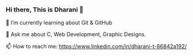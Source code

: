 ### Hi there, This is Dharani 👋

<!--[![HitCount](http://hits.dwyl.com/Rani-dha/https://githubcom/Rani-dha/Rani-dha/blob/master/READMEmd.svg)](http://hits.dwyl.com/Rani-dha/https://githubcom/Rani-dha/Rani-dha/blob/master/READMEmd) -->

 🌱 I’m currently learning about Git & GitHub 
 
 💬 Ask me about C, Web Development, Graphic Designs.
 
 📫 How to reach me: https://www.linkedin.com/in/dharani-t-86842a192/
 
 


<!--

**Rani-dha/Rani-dha** is a ✨ _special_ ✨ repository because its `README.md` (this file) appears on your GitHub profile.

Here are some ideas to get you started:
:pushpin:  http://about.me/dharani_t - portfolio!

- 🔭 I’m currently working on ...

- 👯 I’m looking to collaborate on ...
- 🤔 I’m looking for help with ...


- 😄 Pronouns: ...
- ⚡ Fun fact: ...


-->
